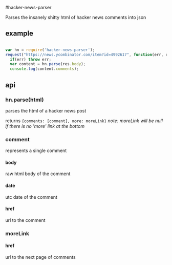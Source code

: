#hacker-news-parser

Parses the insanely shitty html of hacker news comments into json

## example

```js

var hn = require('hacker-news-parser');
request("https://news.ycombinator.com/item?id=4992617", function(err, res) {
  if(err) throw err;
  var content = hn.parse(res.body);
  console.log(content.comments);

```

## api

### hn.parse(html)

parses the html of a hacker news post

returns `{comments: [comment], more: moreLink}`
_note: moreLink will be null if there is no 'more' link at the bottom_


### comment

represents a single comment

#### body

raw html body of the comment

#### date

utc date of the comment

#### href

url to the comment


### moreLink

#### href

url to the next page of comments
